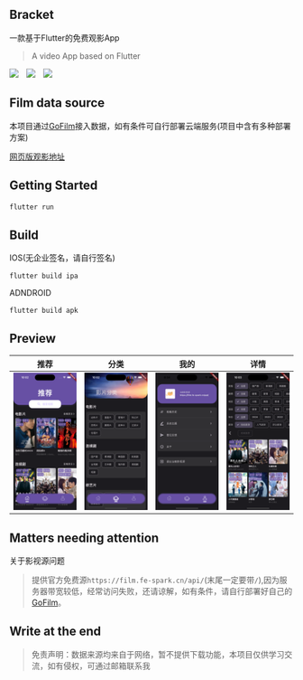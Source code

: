 ## Bracket
一款基于Flutter的免费观影App
> A video App based on Flutter

<img style="margin-right: 10px" src="https://img.shields.io/badge/dart-v3.2.6%20(stable)-blue"> <img style="margin-right: 10px"  src="https://img.shields.io/badge/flutter-v3.16.9-red"> <img 
style="margin-right: 10px" src="https://img.shields.io/badge/fvm-v2.4.1-yellow">

## Film data source

本项目通过[GoFilm](https://github.com/ProudMuBai/GoFilm)接入数据，如有条件可自行部署云端服务(项目中含有多种部署方案)

[网页版观影地址](https://film.fe-spark.cn/)

## Getting Started

```
flutter run
```

## Build

IOS(无企业签名，请自行签名)

```
flutter build ipa
```

ADNDROID

```
flutter build apk
```

## Preview

| 推荐                               | 分类                               | 我的                               | 详情                               |
| ---------------------------------- | ---------------------------------- | ---------------------------------- | ---------------------------------- |
| ![推荐](./preview/推荐.png "推荐") | ![分类](./preview/分类.png "分类") | ![我的](./preview/我的.png "我的") | ![详情](./preview/详情.png "详情") |

## Matters needing attention

关于影视源问题

> 提供官方免费源`https://film.fe-spark.cn/api/`(末尾一定要带`/`),因为服务器带宽较低，经常访问失败，还请谅解，如有条件，请自行部署好自己的[GoFilm](https://github.com/ProudMuBai/GoFilm)。

## Write at the end

> 免责声明：数据来源均来自于网络，暂不提供下载功能，本项目仅供学习交流，如有侵权，可通过邮箱联系我

